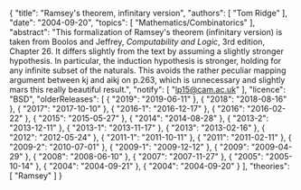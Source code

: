 {
    "title": "Ramsey's theorem, infinitary version",
    "authors": [
        "Tom Ridge"
    ],
    "date": "2004-09-20",
    "topics": [
        "Mathematics/Combinatorics"
    ],
    "abstract": "This formalization of Ramsey's theorem (infinitary version) is taken from Boolos and Jeffrey, <i>Computability and Logic</i>, 3rd edition, Chapter 26. It differs slightly from the text by assuming a slightly stronger hypothesis. In particular, the induction hypothesis is stronger, holding for any infinite subset of the naturals. This avoids the rather peculiar mapping argument between kj and aikj on p.263, which is unnecessary and slightly mars this really beautiful result.",
    "notify": [
        "lp15@cam.ac.uk"
    ],
    "licence": "BSD",
    "olderReleases": [
        {
            "2019": "2019-06-11"
        },
        {
            "2018": "2018-08-16"
        },
        {
            "2017": "2017-10-10"
        },
        {
            "2016-1": "2016-12-17"
        },
        {
            "2016": "2016-02-22"
        },
        {
            "2015": "2015-05-27"
        },
        {
            "2014": "2014-08-28"
        },
        {
            "2013-2": "2013-12-11"
        },
        {
            "2013-1": "2013-11-17"
        },
        {
            "2013": "2013-02-16"
        },
        {
            "2012": "2012-05-24"
        },
        {
            "2011-1": "2011-10-11"
        },
        {
            "2011": "2011-02-11"
        },
        {
            "2009-2": "2010-07-01"
        },
        {
            "2009-1": "2009-12-12"
        },
        {
            "2009": "2009-04-29"
        },
        {
            "2008": "2008-06-10"
        },
        {
            "2007": "2007-11-27"
        },
        {
            "2005": "2005-10-14"
        },
        {
            "2004": "2004-09-21"
        },
        {
            "2004": "2004-09-20"
        }
    ],
    "theories": [
        "Ramsey"
    ]
}
